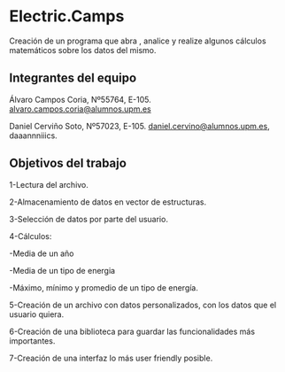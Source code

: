 # Electric.Camps

Creación de un programa que abra , analice y realize algunos cálculos matemáticos sobre los datos del mismo.

## Integrantes del equipo

Álvaro Campos Coria, Nº55764, E-105. alvaro.campos.coria@alumnos.upm.es

Daniel Cerviño Soto, Nº57023, E-105. daniel.cervino@alumnos.upm.es, daaannniiics.

## Objetivos del trabajo

1-Lectura del archivo.

2-Almacenamiento de datos en vector de estructuras.

3-Selección de datos por parte del usuario.

4-Cálculos:

-Media de un año

-Media de un tipo de energia

-Máximo, mínimo y promedio de un tipo de energía.

5-Creación de un archivo con datos personalizados, con los datos que el usuario quiera.

6-Creación de una biblioteca para guardar las funcionalidades más importantes.

7-Creación de una interfaz lo más user friendly posible.
